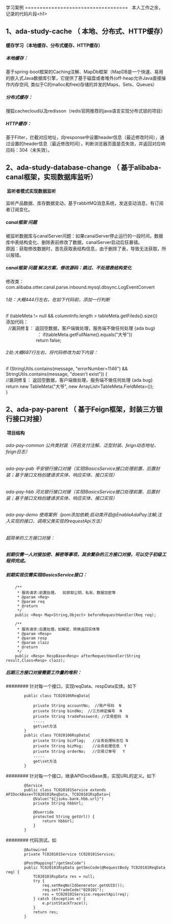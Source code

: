 学习案例
===================================  
  本人工作之余，记录的代码片段\<h1\>
    
1、ada-study-cache （ 本地、分布式、HTTP缓存） 
-----------------------------------   
####  缓存学习（本地缓存、分布式缓存、HTTP缓存）
##### 本地缓存：  <br />
  
  基于spring-boot框架的Caching注解、MapDb框架（MapDB是一个快速、易用的嵌入式Java数据库引擎，它提供了基于磁盘或者堆外(off-heap允许Java直接操作内存空间, 类似于C的malloc和free)存储的并发的Maps、Sets、Queues）
  
  ##### 分布式缓存：
  
  搜狐cachecloud以及redisson（redis官网推荐的java语言实现分布式锁的项目）
  ##### HTTP缓存：  
  
  基于Filter，拦截对应地址，向response中设置header信息（最近修改时间），通过设置的header信息（最近修改时间），判断浏览器页面是否失效，并返回对应响应码：304（未失效）。
  
  
2、ada-study-database-change （ 基于alibaba-canal框架，实现数据库监听） 
-----------------------------------   
####  监听者模式实现数据监听

 监听产品数据、库存数据变动，基于rabbitMQ消息系统，发送变动消息，有订阅者订阅变化。
 
 ##### canal框架 问题
 
 被监听数据库与canalServer问题：如果canalServer停止运行的一段时间，数据库中表结构变化、删除表前修改了数据，canalServer启动后狂暴错。<br />
 原因：获取修改数据时，首先获取表结构信息，由于删除了表，导致无法获取，所以报错。<br />
 
 ##### canal框架 问题 解决方案，修改源码：跳过、不处理表结构变化<br />
 
修改类：com.alibaba.otter.canal.parse.inbound.mysql.dbsync.LogEventConvert<br />
###### 1处：大概444行左右，在如下代码前，添加一行判断<br />

if (tableMeta != null && columnInfo.length > tableMeta.getFileds().size())<br />
添加代码：<br />
   //漏洞修复： 返回空数据，客户端做处理，服务端不做任何处理 {ada bug}        <br />                          ：
 if(tableMeta.getFullName().equals("大爷"))          <br />                        
 		return false;                                              <br />       
    
###### 2处:大概687行左右，将代码修改为如下内容：<br />

   if (StringUtils.contains(message, "errorNumber=1146") && StringUtils.contains(message, "doesn't exist")) {<br />
       //漏洞修复： 返回空数据，客户端做处理，服务端不做任何处理 {ada bug}<br />
        return new TableMeta("大爷", new ArrayList<TableMeta.FieldMeta>());<br />
   }<br />
 

2、ada-pay-parent （ 基于Feign框架，封装三方银行接口对接） 
----------------------------------- 
####  项目结构
######	ada-pay-common  公共类封装（开启支付注解、泛型封装、feign动态地址、feign日志）
######	ada-pay-pab	平安银行接口对接（实现IBasicsService接口处理前置、后置封装；基于接口文档创建请求实体、响应实体、接口实现）
######	ada-pay-hbb	河北银行接口对接（实现IBasicsService接口处理前置、后置封装；基于接口文档创建请求实体、响应实体、接口实现）
######	ada-pay-demo   使用案例（pom添加依赖;启动类开启@EnableAdaPay注解;注入实现的接口，调用父类实现的requestApi方法）

###### 超简单的三方接口对接：<br />
 #####	前期仅需一人对接加密、解密等事项，其余繁杂的三方接口对接，可以交于初级工程师完成。
	
 #####	前期实现仅需实现IBasicsService接口：
 
		/**
		 * 服务请求:前置处理。  如获取公钥、私有、数据加密等
		 * @param <Req>
		 * @param req
		 * @return
		 */
		public <Req> Map<String,Object> beforeRequestHandler(Req req);
	
		/**
		 * 服务请求:后置处理。如解密、转换返回实体等
		 * @param <Resp>
		 * @param resp
		 * @param clazz
		 * @return
		 */
		public <Resp> RespBase<Resp> afterRequestHandler(String result,Class<Resp> clazz);
		
 #####	后期三方接口对接需要工作量的堆积：
		
  ########	针对每一个接口，实现reqData、respData实体。如下
  
			public class TC020106ReqData{
	
				private String accountNo;  //账户号码  N
				private String bindNo;  //三方绑定编号  N
				private String tradePassword; //交易密码  N
				.....
				get\set方法
			}
			public class TC020106RspData{
				private String bizFlag;   //业务处理标志位	N
				private String bizMsg;    //业务处理信息	Y
				private String orderNo;   //交易订单号	Y
				.....
				get\set方法
			}
			
  ########	针对每一个接口，继承APIDockBase类，实现URL的定义。如下
		
			@Service
			public class TC020101Service extends APIDockBase<TC020101ReqData, TC020101RspData>{
				@Value("${jiuku.bank.hbb.url}")
				private String hbbUrl;
			
				@Override
				protected String getUrl() {
					return hbbUrl;
				}
			}
		
  ########	代码测试。如
	
		 	@Autowired
	    	private TC020101Service tC020101Service;
	    	
	    	@PostMapping("/getSmsCode")
		    public TC020101RspData getSmsCode(@RequestBody TC020101ReqData req) {
		    	TC020101RspData res = null;
		    	try {
		    		req.setReqNo(IdGenerator.getUUID());
		    		req.setTradeCode("020101");
					res = tC020101Service.requestApi(req);
				} catch (Exception e) {
					e.printStackTrace();
				}
		    	return res;
		    }

